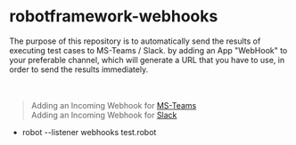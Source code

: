# robotframework-webhooks

The purpose of this repository is to automatically send the results of executing test cases to MS-Teams / Slack. 
by adding an App "WebHook" to your preferable channel, which will generate a URL that you have to use, in order to send the results immediately.
<br/>
<br/>
<br/>
> Adding an Incoming Webhook for [MS-Teams](https://learn.microsoft.com/en-us/microsoftteams/platform/webhooks-and-connectors/how-to/add-incoming-webhook?tabs=dotnet)<br/>
> Adding an Incoming Webhook for [Slack](https://api.slack.com/messaging/webhooks)


- robot --listener webhooks test.robot
